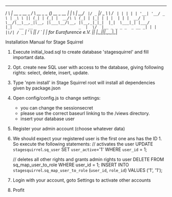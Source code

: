  __ _                   __             _               _ 
/ _\ |_ __ _  __ _  ___/ _\ __ _ _   _(_)_ __ _ __ ___| |
\ \| __/ _` |/ _` |/ _ \ \ / _` | | | | | '__| '__/ _ \ |
_\ \ || (_| | (_| |  __/\ \ (_| | |_| | | |  | | |  __/ |
\__/\__\__,_|\__, |\___\__/\__, |\__,_|_|_|  |_|  \___|_|
             |___/            |_|   __  __                    _ 
                                   |  \/  |__ _ _ _ _  _ __ _| |
                                   | |\/| / _` | ' \ || / _` | |
    for Eurofurence e.V.           |_|  |_\__,_|_||_\_,_\__,_|_|
                                                     
		  		   
Installation Manual for Stage Squirrel

1. Execute initial_load.sql to create database 'stagesquirrel' and fill important data.
2. Opt. create new SQL user with access to the database, giving following rights: select, delete, insert, update.
3. Type 'npm install' in Stage Squirrel root will install all dependencies given by package.json
4. Open config/config.js to change settings:
	- you can change the sessionsecret
	- please use the correct baseurl linking to the /views directory.
	- insert your database user
5. Register your admin account (choose whatever data)
6. We should expect your registered user is the first one ans has the ID 1. So execute the following statements:
	// activates the user
	UPDATE `stagesquirrel`.`sq_user` SET `user_active`='1' WHERE `user_id` = 1;
	
	// deletes all other rights and grants admin rights to user
	DELETE FROM sq_map_user_to_role WHERE user_id = 1;
	INSERT INTO `stagesquirrel`.`sq_map_user_to_role` (`user_id`, `role_id`) VALUES ('1', '1');
	
7. Login with your account, goto Settings to activate other accounts
8. Profit